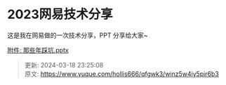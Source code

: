 # 2023网易技术分享

这是我在网易做的一次技术分享，PPT 分享给大家~ 



[附件: 那些年踩坑.pptx](./attachments/0NQ_gUdUR3Rd0xQV/那些年踩坑.pptx)



> 更新: 2024-03-18 23:25:08  
> 原文: <https://www.yuque.com/hollis666/qfgwk3/winz5w4iy5pir6b3>